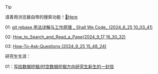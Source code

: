 > [!tip]
>
> 请善用浏览器自带的搜索功能！[🫡Here](https://isbutch.github.io/HTML-Archives/)

01: [git rebase 用法详解与工作原理 _ Shall We Code_ (2024_6_25 10_03_41)](Others/01.html)

02: [How_to_Search_and_Read_a_Pape(2024_9_17 16_30_32)](Others/02.html)

03: [How-To-Ask-Questions (2024_9_25 15_48_24)](postgraduate/How-To-Ask-Questions.html)



研究生生涯：

01：[写给数据挖掘/时空数据挖掘方向研究生新生的一封信](postgraduate/Newstudent_study.html)
